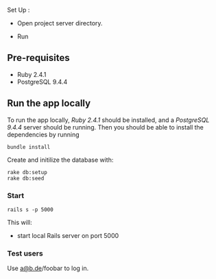 Set Up : 

- Open project server directory.

- Run

## Pre-requisites
* Ruby 2.4.1
* PostgreSQL 9.4.4

## Run the app locally

To run the app locally, *Ruby 2.4.1* should be installed, and a *PostgreSQL 9.4.4* server should be running. Then you should be able to install the dependencies by running
```
bundle install

```

Create and initilize the database with:
```
rake db:setup
rake db:seed
```

### Start

```
rails s -p 5000
```

This will:

 * start local Rails server on port 5000

### Test users

Use a@b.de/foobar to log in.